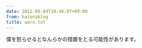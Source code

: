 ```yaml
---
date: 2012-06-04T10:48:07+09:00
from: hatenablog
title: warn.txt
---
```

僕を怒らせるとなんらかの措置をとる可能性があります。

